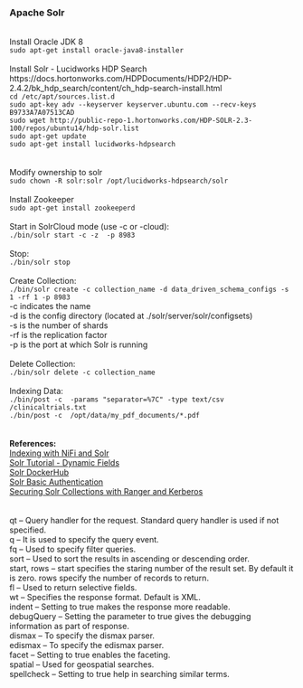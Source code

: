 <h3>Apache Solr</h3>
<br>Install Oracle JDK 8
<br><code>sudo apt-get install oracle-java8-installer</code>
<br>
<br>Install Solr - Lucidworks HDP Search
<br>https://docs.hortonworks.com/HDPDocuments/HDP2/HDP-2.4.2/bk_hdp_search/content/ch_hdp-search-install.html
<code>
cd /etc/apt/sources.list.d
sudo apt-key adv --keyserver keyserver.ubuntu.com --recv-keys B9733A7A07513CAD
sudo wget http://public-repo-1.hortonworks.com/HDP-SOLR-2.3-100/repos/ubuntu14/hdp-solr.list
sudo apt-get update
sudo apt-get install lucidworks-hdpsearch
</code>
<br>
<br>Modify ownership to solr
<br><code>sudo chown -R solr:solr /opt/lucidworks-hdpsearch/solr</code>
<br>
<br>Install Zookeeper
<br><code>sudo apt-get install zookeeperd</code>
<br>
<br>Start in SolrCloud mode (use -c or -cloud):
<br><code>./bin/solr start -c -z <zkhost:zkport> -p 8983</code>
<br>
<br>Stop:
<br><code>./bin/solr stop</code>
<br>
<br>Create Collection:
<br><code>./bin/solr create -c collection_name -d data_driven_schema_configs -s 1 -rf 1 -p 8983</code>
<br>-c indicates the name
<br>-d is the config directory (located at ./solr/server/solr/configsets)
<br>-s is the number of shards
<br>-rf is the replication factor
<br>-p is the port at which Solr is running
<br>
<br>Delete Collection:
<br><code>./bin/solr delete -c collection_name</code>
<br>
<br>Indexing Data:
<br><code>./bin/post -c <collection_name> -params "separator=%7C" -type text/csv /clinicaltrials.txt</code>
<br><code>./bin/post -c <collection_name> /opt/data/my_pdf_documents/*.pdf</code>
<br>
<br>
<br><b>References:</b>
<br><a href="https://blogs.apache.org/nifi/entry/indexing_tweets_with_nifi_and">Indexing with NiFi and Solr</a>
<br><a href="http://yonik.com/solr-tutorial/">Solr Tutorial - Dynamic Fields</a>
<br><a href="https://hub.docker.com/_/solr/">Solr DockerHub</a>
<br><a href="https://lucidworks.com/blog/2015/08/17/securing-solr-basic-auth-permission-rules/">Solr Basic Authentication</a>
<br><a href="https://community.hortonworks.com/articles/15159/securing-solr-collections-with-ranger-kerberos.html">Securing Solr Collections with Ranger and Kerberos</a>
<br>
<br>
<br>qt – Query handler for the request. Standard query handler is used if not specified.
<br>q – It is used to specify the query event.
<br>fq – Used to specify filter queries.
<br>sort – Used to sort the results in ascending or descending order.
<br>start, rows – start specifies the staring number of the result set. By default it is zero. rows specify the number of records to return.
<br>fl – Used to return selective fields.
<br>wt – Specifies the response format. Default is XML.
<br>indent – Setting to true makes the response more readable.
<br>debugQuery – Setting the parameter to true gives the debugging information as part of response.
<br>dismax –  To specify the dismax parser.
<br>edismax – To specify the edismax parser.
<br>facet – Setting to true enables the faceting.
<br>spatial – Used for geospatial searches.
<br>spellcheck – Setting to true help in searching similar terms.


